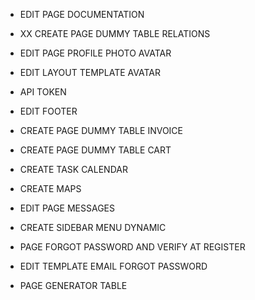 - EDIT PAGE DOCUMENTATION
- XX CREATE PAGE DUMMY TABLE RELATIONS
- EDIT PAGE PROFILE PHOTO AVATAR
- EDIT LAYOUT TEMPLATE AVATAR
- API TOKEN
- EDIT FOOTER
- CREATE PAGE DUMMY TABLE INVOICE
- CREATE PAGE DUMMY TABLE CART

- CREATE TASK CALENDAR
- CREATE MAPS
- EDIT PAGE MESSAGES
- CREATE SIDEBAR MENU DYNAMIC
- PAGE FORGOT PASSWORD AND VERIFY AT REGISTER
- EDIT TEMPLATE EMAIL FORGOT PASSWORD

- PAGE GENERATOR TABLE
